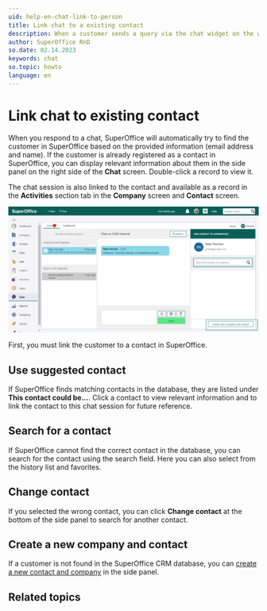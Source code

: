 ```yaml
---
uid: help-en-chat-link-to-person
title: Link chat to a existing contact
description: When a customer sends a query via the chat widget on the website, it’s not only important to respond to it, but also to register it on their Contact card.
author: SuperOffice RnD
so.date: 02.14.2023
keywords: chat
so.topic: howto
language: en
---
```


# Link chat to existing contact

When you respond to a chat, SuperOffice will automatically try to find the customer in SuperOffice based on the provided information (email address and name). If the customer is already registered as a contact in SuperOffice, you can display relevant information about them in the side panel on the right side of the **Chat** screen. Double-click a record to view it.

The chat session is also linked to the contact and available as a record in the **Activities** section tab in the **Company** screen and **Contact** screen.

![You can link a chat to a contact or company -screenshot][img1]

First, you must link the customer to a contact in SuperOffice.

## Use suggested contact

If SuperOffice finds matching contacts in the database, they are listed under **This contact could be...**. Click a contact to view relevant information and to link the contact to this chat session for future reference.

## Search for a contact

If SuperOffice cannot find the correct contact in the database, you can search for the contact using the search field. Here you can also select from the history list and favorites.

## Change contact

If you selected the wrong contact, you can click **Change contact** at the bottom of the side panel to search for another contact.

## Create a new company and contact

If a customer is not found in the SuperOffice CRM database, you can [create a new contact and company][1] in the side panel.

## Related topics

<!-- Referenced links -->
[1]: create-contact.md

<!-- Referenced images -->
[img1]: media/chat-link-to-contact.png
